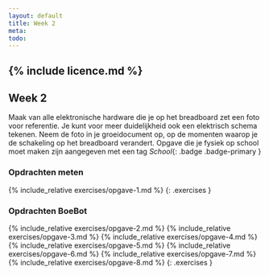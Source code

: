 ```yaml
---
layout: default
title: Week 2
meta: 
todo: 
---
```

{% include licence.md %}
---

## Week 2

Maak van alle elektronische hardware die je op het breadboard zet een foto voor referentie. Je kunt voor meer duidelijkheid ook een elektrisch schema tekenen. Neem de foto in je groeidocument op, op de momenten waarop je de schakeling op het breadboard verandert. Opgave die je fysiek op school moet maken zijn aangegeven met een tag *School*{: .badge .badge-primary }

### Opdrachten meten

{% include_relative exercises/opgave-1.md %}
{: .exercises }


### Opdrachten BoeBot
{% include_relative exercises/opgave-2.md %}
{% include_relative exercises/opgave-3.md %}
{% include_relative exercises/opgave-4.md %}
{% include_relative exercises/opgave-5.md %}
{% include_relative exercises/opgave-6.md %}
{% include_relative exercises/opgave-7.md %}
{% include_relative exercises/opgave-8.md %}
{: .exercises }


